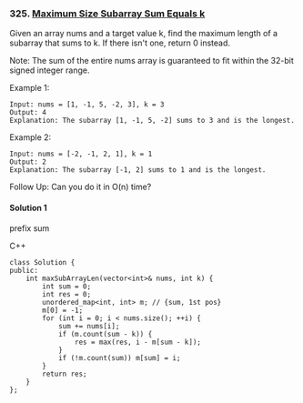 ### 325\. [Maximum Size Subarray Sum Equals k](https://leetcode.com/problems/maximum-size-subarray-sum-equals-k/)

Given an array nums and a target value k, find the maximum length of a subarray that sums to k. If there isn't one, return 0 instead.

Note:
The sum of the entire nums array is guaranteed to fit within the 32-bit signed integer range.

Example 1:
```
Input: nums = [1, -1, 5, -2, 3], k = 3
Output: 4 
Explanation: The subarray [1, -1, 5, -2] sums to 3 and is the longest.
```

Example 2:
```
Input: nums = [-2, -1, 2, 1], k = 1
Output: 2 
Explanation: The subarray [-1, 2] sums to 1 and is the longest.
```

Follow Up:
Can you do it in O(n) time?

#### Solution 1

prefix sum

C++

```
class Solution {
public:
    int maxSubArrayLen(vector<int>& nums, int k) {
        int sum = 0;
        int res = 0;
        unordered_map<int, int> m; // {sum, 1st pos}
        m[0] = -1;
        for (int i = 0; i < nums.size(); ++i) {
            sum += nums[i];
            if (m.count(sum - k)) {
                res = max(res, i - m[sum - k]);
            }
            if (!m.count(sum)) m[sum] = i;
        }
        return res;
    }
};
```
